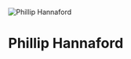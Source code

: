 ![Phillip Hannaford](https://media.licdn.com/dms/image/C5603AQEJrdNkb6qXXQ/profile-displayphoto-shrink_800_800/0?e=1527948000&v=alpha&t=IcYrmVqMWDw0CL59Z9DroAok_NKdGcyc7k0RSXEIrv4)

# Phillip Hannaford


